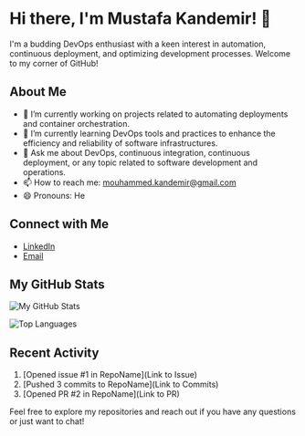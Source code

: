 # Hi there, I'm Mustafa Kandemir! 👋

I'm a budding DevOps enthusiast with a keen interest in automation, continuous deployment, and optimizing development processes. Welcome to my corner of GitHub!

## About Me

- 🔭 I’m currently working on projects related to automating deployments and container orchestration.
- 🌱 I’m currently learning DevOps tools and practices to enhance the efficiency and reliability of software infrastructures.
- 💬 Ask me about DevOps, continuous integration, continuous deployment, or any topic related to software development and operations.
- 📫 How to reach me: mouhammed.kandemir@gmail.com
- 😄 Pronouns: He

## Connect with Me

- [LinkedIn](www.linkedin.com/in/mmustafakandemir)
- [Email](mouhammed.kandemir@gmail.com)

## My GitHub Stats

![My GitHub Stats](https://github-readme-stats.vercel.app/api?username=iammoussline&show_icons=true)

![Top Languages](https://github-readme-stats.vercel.app/api/top-langs/?username=iammoussline&layout=compact)

## Recent Activity

<!--START_SECTION:activity-->
1. [Opened issue #1 in RepoName](Link to Issue)
2. [Pushed 3 commits to RepoName](Link to Commits)
3. [Opened PR #2 in RepoName](Link to PR)
<!--END_SECTION:activity-->

Feel free to explore my repositories and reach out if you have any questions or just want to chat!
